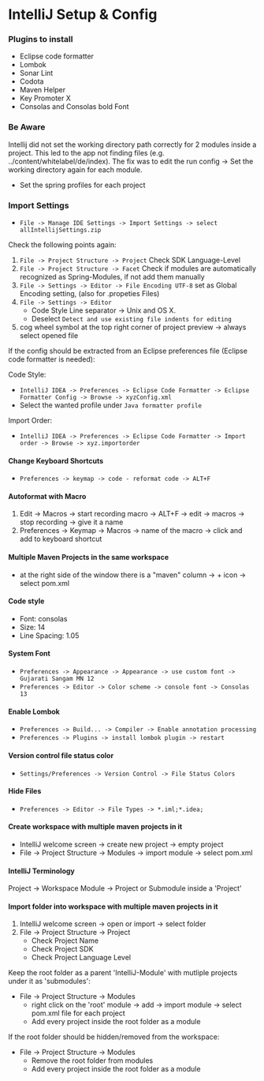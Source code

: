 # IntelliJ Setup & Config

### Plugins to install
 * Eclipse code formatter
 * Lombok
 * Sonar Lint
 * Codota
 * Maven Helper
 * Key Promoter X
 * Consolas and Consolas bold Font

### Be Aware
Intellij did not set the working directory path correctly for 2 modules inside a project. This led to the app not finding files (e.g. ../content/whitelabel/de/index).
The fix was to edit the run config -> Set the working directory again for each module.
 * Set the spring profiles for each project

### Import Settings
 * `File -> Manage IDE Settings -> Import Settings -> select allIntellijSettings.zip`

Check the following points again:

 1. `File -> Project Structure -> Project` Check SDK Language-Level
 2. `File -> Project Structure -> Facet` Check if modules are automatically recognized as Spring-Modules, if not add them manually
 3. `File -> Settings -> Editor -> File Encoding UTF-8` set as Global Encoding setting, (also for .propeties Files)
 4. `File -> Settings -> Editor`
    * Code Style Line separator -> Unix and OS X.
    * Deselect `Detect and use existing file indents for editing`
 5. cog wheel symbol at the top right corner of project preview -> always select opened file

If the config should be extracted from an Eclipse preferences file (Eclipse code formatter is needed):

Code Style: 
 * `IntelliJ IDEA -> Preferences -> Eclipse Code Formatter -> Eclipse Formatter Config -> Browse -> xyzConfig.xml`
 * Select the wanted profile under `Java formatter profile`

Import Order:
 * `IntelliJ IDEA -> Preferences -> Eclipse Code Formatter -> Import order -> Browse -> xyz.importorder`


#### Change Keyboard Shortcuts
 * `Preferences -> keymap -> code - reformat code -> ALT+F`

#### Autoformat with Macro
 1. Edit -> Macros -> start recording macro -> ALT+F -> edit -> macros -> stop recording -> give it a name
 2. Preferences -> Keymap -> Macros -> name of the macro -> click and add to keyboard shortcut

#### Multiple Maven Projects in the same workspace
 * at the right side of the window there is a "maven" column -> + icon -> select pom.xml

#### Code style
 * Font: consolas
 * Size: 14
 * Line Spacing: 1.05

#### System Font
 * `Preferences -> Appearance -> Appearance -> use custom font -> Gujarati Sangam MN 12`
 * `Preferences -> Editor -> Color scheme -> console font -> Consolas 13`

#### Enable Lombok
 * `Preferences -> Build... -> Compiler -> Enable annotation processing`
 * `Preferences -> Plugins -> install lombok plugin -> restart`

#### Version control file status color
 * `Settings/Preferences -> Version Control -> File Status Colors`

#### Hide Files
 * `Preferences -> Editor -> File Types -> *.iml;*.idea;`

#### Create workspace with multiple maven projects in it
* IntelliJ welcome screen -> create new project -> empty project
* File -> Project Structure -> Modules -> import module -> select pom.xml

#### IntelliJ Terminology
Project -> Workspace
Module -> Project or Submodule inside a 'Project'

#### Import folder into workspace with multiple maven projects in it
 1. IntelliJ welcome screen -> open or import -> select folder
 2. File -> Project Structure -> Project
      * Check Project Name
      * Check Project SDK
      * Check Project Language Level

Keep the root folder as a parent 'IntelliJ-Module' with mutliple projects under it as 'submodules':
 * File -> Project Structure -> Modules
   * right click on the 'root' module -> add -> import module -> select pom.xml file for each project
   * Add every project inside the root folder as a module

If the root folder should be hidden/removed from the workspace:
 * File -> Project Structure -> Modules
   * Remove the root folder from modules
   * Add every project inside the root folder as a module
